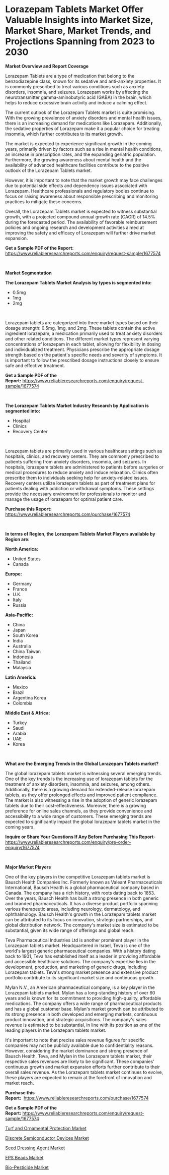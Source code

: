 <p><h1>Lorazepam Tablets Market Offer Valuable Insights into Market Size, Market Share, Market Trends, and Projections Spanning from 2023 to 2030</h1></p><p><strong>Market Overview and Report Coverage</strong></p>
<p><p>Lorazepam Tablets are a type of medication that belong to the benzodiazepine class, known for its sedative and anti-anxiety properties. It is commonly prescribed to treat various conditions such as anxiety disorders, insomnia, and seizures. Lorazepam works by affecting the neurotransmitter gamma-aminobutyric acid (GABA) in the brain, which helps to reduce excessive brain activity and induce a calming effect.</p><p>The current outlook of the Lorazepam Tablets market is quite promising. With the growing prevalence of anxiety disorders and mental health issues, there is an increasing demand for medications like Lorazepam. Additionally, the sedative properties of Lorazepam make it a popular choice for treating insomnia, which further contributes to its market growth.</p><p>The market is expected to experience significant growth in the coming years, primarily driven by factors such as a rise in mental health conditions, an increase in prescription rates, and the expanding geriatric population. Furthermore, the growing awareness about mental health and the availability of advanced healthcare facilities contribute to the positive outlook of the Lorazepam Tablets market.</p><p>However, it is important to note that the market growth may face challenges due to potential side effects and dependency issues associated with Lorazepam. Healthcare professionals and regulatory bodies continue to focus on raising awareness about responsible prescribing and monitoring practices to mitigate these concerns.</p><p>Overall, the Lorazepam Tablets market is expected to witness substantial growth, with a projected compound annual growth rate (CAGR) of 14.5% during the forecasted period. The availability of favorable reimbursement policies and ongoing research and development activities aimed at improving the safety and efficacy of Lorazepam will further drive market expansion.</p></p>
<p><strong>Get a Sample PDF of the Report:</strong> <a href="https://www.reliableresearchreports.com/enquiry/request-sample/1677574">https://www.reliableresearchreports.com/enquiry/request-sample/1677574</a></p>
<p>&nbsp;</p>
<p><strong>Market Segmentation</strong></p>
<p><strong>The Lorazepam Tablets Market Analysis by types is segmented into:</strong></p>
<p><ul><li>0.5mg</li><li>1mg</li><li>2mg</li></ul></p>
<p>&nbsp;</p>
<p><p>Lorazepam tablets are categorized into three market types based on their dosage strength: 0.5mg, 1mg, and 2mg. These tablets contain the active ingredient lorazepam, a medication primarily used to treat anxiety disorders and other related conditions. The different market types represent varying concentrations of lorazepam in each tablet, allowing for flexibility in dosing and individualized treatment. Physicians prescribe the appropriate dosage strength based on the patient's specific needs and severity of symptoms. It is important to follow the prescribed dosage instructions closely to ensure safe and effective treatment.</p></p>
<p><strong>Get a Sample PDF of the Report:</strong>&nbsp;<a href="https://www.reliableresearchreports.com/enquiry/request-sample/1677574">https://www.reliableresearchreports.com/enquiry/request-sample/1677574</a></p>
<p>&nbsp;</p>
<p><strong>The Lorazepam Tablets Market Industry Research by Application is segmented into:</strong></p>
<p><ul><li>Hospital</li><li>Clinics</li><li>Recovery Center</li></ul></p>
<p>&nbsp;</p>
<p><p>Lorazepam tablets are primarily used in various healthcare settings such as hospitals, clinics, and recovery centers. They are commonly prescribed to patients suffering from anxiety disorders, insomnia, and seizures. In hospitals, lorazepam tablets are administered to patients before surgeries or medical procedures to reduce anxiety and induce relaxation. Clinics often prescribe them to individuals seeking help for anxiety-related issues. Recovery centers utilize lorazepam tablets as part of treatment plans for patients dealing with addiction or withdrawal symptoms. These settings provide the necessary environment for professionals to monitor and manage the usage of lorazepam for optimal patient care.</p></p>
<p><strong>Purchase this Report:</strong>&nbsp; <a href="https://www.reliableresearchreports.com/purchase/1677574">https://www.reliableresearchreports.com/purchase/1677574</a></p>
<p>&nbsp;</p>
<p><strong>In terms of Region, the Lorazepam Tablets Market Players available by Region are:</strong></p>
<p>
    <p> <strong> North America: </strong>
        <ul>
            <li>United States</li>
            <li>Canada</li>
        </ul>
        </p> 
    <p> <strong> Europe: </strong>
        <ul>
            <li>Germany</li>
            <li>France</li>
            <li>U.K.</li>
            <li>Italy</li>
            <li>Russia</li>
        </ul>
        </p> 
    <p> <strong> Asia-Pacific: </strong>
        <ul>
            <li>China</li>
            <li>Japan</li>
            <li>South Korea</li>
            <li>India</li>
            <li>Australia</li>
            <li>China Taiwan</li>
            <li>Indonesia</li>
            <li>Thailand</li>
            <li>Malaysia</li>
        </ul>
        </p> 
    <p> <strong> Latin America: </strong>
        <ul>
            <li>Mexico</li>
            <li>Brazil</li>
            <li>Argentina Korea</li>
            <li>Colombia</li>
        </ul>
        </p> 
    <p> <strong> Middle East & Africa: </strong>
        <ul>
            <li>Turkey</li>
            <li>Saudi</li>
            <li>Arabia</li>
            <li>UAE</li>
            <li>Korea</li>
        </ul>
    </p>
    </p>
<p>&nbsp;</p>
<p><strong>What are the Emerging Trends in the Global Lorazepam Tablets market?</strong></p>
<p><p>The global lorazepam tablets market is witnessing several emerging trends. One of the key trends is the increasing use of lorazepam tablets for the treatment of anxiety disorders, insomnia, and seizures, among others. Additionally, there is a growing demand for extended-release lorazepam tablets, as they offer prolonged effects and improved patient compliance. The market is also witnessing a rise in the adoption of generic lorazepam tablets due to their cost-effectiveness. Moreover, there is a growing preference for online sales channels, as they provide convenience and accessibility to a wide range of customers. These emerging trends are expected to significantly impact the global lorazepam tablets market in the coming years.</p></p>
<p><strong>Inquire or Share Your Questions If Any Before Purchasing This Report</strong>- <a href="https://www.reliableresearchreports.com/enquiry/pre-order-enquiry/1677574">https://www.reliableresearchreports.com/enquiry/pre-order-enquiry/1677574</a></p>
<p>&nbsp;</p>
<p><strong>Major Market Players</strong></p>
<p><p>One of the key players in the competitive Lorazepam tablets market is Bausch Health Companies Inc. Formerly known as Valeant Pharmaceuticals International, Bausch Health is a global pharmaceutical company based in Canada. The company has a rich history, with roots dating back to 1853. Over the years, Bausch Health has built a strong presence in both generic and branded pharmaceuticals. It has a diverse product portfolio spanning various therapeutic areas, including neurology, dermatology, and ophthalmology. Bausch Health's growth in the Lorazepam tablets market can be attributed to its focus on innovation, strategic partnerships, and global distribution network. The company's market size is estimated to be substantial, given its wide range of offerings and global reach.</p><p>Teva Pharmaceutical Industries Ltd is another prominent player in the Lorazepam tablets market. Headquartered in Israel, Teva is one of the world's largest generic pharmaceutical companies. With a history dating back to 1901, Teva has established itself as a leader in providing affordable and accessible healthcare solutions. The company's expertise lies in the development, production, and marketing of generic drugs, including Lorazepam tablets. Teva's strong market presence and extensive product portfolio contribute to its significant market size and continuous growth.</p><p>Mylan N.V., an American pharmaceutical company, is a key player in the Lorazepam tablets market. Mylan has a long-standing history of over 60 years and is known for its commitment to providing high-quality, affordable medications. The company offers a wide range of pharmaceutical products and has a global customer base. Mylan's market growth can be attributed to its strong presence in both developed and emerging markets, continuous product innovation, and strategic acquisitions. The company's sales revenue is estimated to be substantial, in line with its position as one of the leading players in the Lorazepam tablets market.</p><p>It's important to note that precise sales revenue figures for specific companies may not be publicly available due to confidentiality reasons. However, considering the market dominance and strong presence of Bausch Health, Teva, and Mylan in the Lorazepam tablets market, their respective sales revenues are likely to be significant. These companies' continuous growth and market expansion efforts further contribute to their overall sales revenue. As the Lorazepam tablets market continues to evolve, these players are expected to remain at the forefront of innovation and market reach.</p></p>
<p><strong>Purchase this Report:</strong>&nbsp;&nbsp;<a href="https://www.reliableresearchreports.com/purchase/1677574">https://www.reliableresearchreports.com/purchase/1677574</a></p>
<p></p>
<p><strong>Get a Sample PDF of the Report:</strong>&nbsp;<a href="https://www.reliableresearchreports.com/enquiry/request-sample/1677574">https://www.reliableresearchreports.com/enquiry/request-sample/1677574</a></p>
<p><p><a href="https://www.linkedin.com/pulse/turf-ornamental-protection-market-size-share-amp-trends-analysis/">Turf and Ornamental Protection Market</a></p><p><a href="https://medium.com/@ulicesdoyle2023/discrete-semiconductor-devices-market-exploring-market-share-market-trends-and-future-growth-e1096226f083">Discrete Semiconductor Devices Market</a></p><p><a href="https://www.linkedin.com/pulse/decoding-seed-dressing-agent-market-deep-dive-latest/">Seed Dressing Agent Market</a></p><p><a href="https://medium.com/@hollymayert/eps-beads-market-insights-into-market-cagr-market-trends-and-growth-strategies-8b91096adda4">EPS Beads Market</a></p><p><a href="https://www.linkedin.com/pulse/bio-pesticide-market-size-share-global-analysis/">Bio-Pesticide Market</a></p></p>